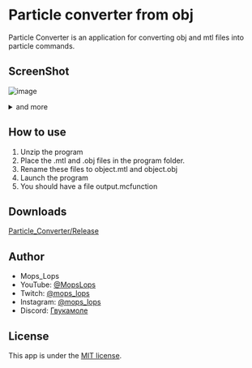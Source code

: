 # Particle converter from obj
Particle Converter is an application for converting obj and mtl files into particle commands.

## ScreenShot
 ![image](https://i.imgur.com/tgObc3u.png,"screenshot")
 <details>
 <summary>and more</summary><div>  
 <img src="https://i.imgur.com/uAzVq5M.png", "image1">
 </div></details>

## How to use
1. Unzip the program
2. Place the .mtl and .obj files in the program folder.
3. Rename these files to object.mtl and object.obj
4. Launch the program
5. You should have a file output.mcfunction

## Downloads
 [Particle_Converter/Release](https://github.com/MopsLops/particle_conventer/releases/tag/v1.0.0)

 ## Author

* Mops_Lops
* YouTube: [@MopsLops](https://www.youtube.com/channel/UCvpPkpVh0ocwRMfpy5pEaPw)
* Twitch: [@mops_lops](https://www.twitch.tv/mops_lops)
* Instagram: [@mops_lops](https://www.instagram.com/mops_lops/)
* Discord: [Гвукамоле](https://discord.com/invite/PRvBJRt)
 
## License
This app is under the [MIT license](https://github.com/MopsLops/particle_conventer/blob/main/LICENSE).
